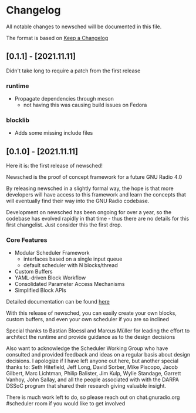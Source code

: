 # Changelog
All notable changes to newsched will be documented in this file.

The format is based on [Keep a Changelog](http://keepachangelog.com/en/1.0.0/)

## [0.1.1] - [2021.11.11]

Didn't take long to require a patch from the first release

### runtime
* Propagate dependencies through meson
  * not having this was causing build issues on Fedora

### blocklib
* Adds some missing include files

## [0.1.0] - [2021.11.11]

Here it is: the first release of newsched!  

Newsched is the proof of concept framework for a future GNU Radio 4.0

By releasing newsched in a slightly formal way, the hope is that more developers will 
have access to this framework and learn the concepts that will eventually
find their way into the GNU Radio codebase.  

Development on newsched has been ongoing for over a year, so the codebase
has evolved rapidly in that time - thus there are no details for this first
changelist.  Just consider this the first drop.

### Core Features
- Modular Scheduler Framework
  - interfaces based on a single input queue
  - default scheduler with N blocks/thread
- Custom Buffers
- YAML-driven Block Workflow
- Consolidated Parameter Access Mechanisms
- Simplified Block APIs

Detailed documentation can be found [here](https://gnuradio.github.io/newsched)

With this release of newsched, you can easily create your own blocks, custom
buffers, and even your own scheduler if you are so inclined

Special thanks to Bastian Bloessl and Marcus Müller for leading the effort 
to architect the runtime and provide guidance as to the design decisions

Also want to acknowledge the Scheduler Working Group who have consulted and provided
feedback and ideas on a regular basis about design decisions.  I apologize
if I have left anyone out here, but another special thanks to: Seth Hitefield,
Jeff Long, David Sorber, Mike Piscopo, Jacob Gilbert, Marc Lichtman, Philip Balister,
Jim Kulp, Wylie Standage, Garrett Vanhoy, John Sallay, and all the people associated with 
with the DARPA DSSoC program that shared their research giving valuable insight.

There is much work left to do, so please reach out on chat.gnuradio.org #scheduler
room if you would like to get involved